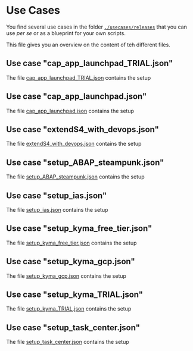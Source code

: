 # Use Cases

You find several use cases in the folder [`./usecases/releases`](./usecases/released) that you can use *per se* or as a blueprint for your own scripts. 

This file gives you an overview on the content of teh different files.

## Use case "cap_app_launchpad_TRIAL.json"

The file [cap_app_launchpad_TRIAL.json](usecases/released/cap_app_launchpad_TRIAL.json) contains the setup

## Use case "cap_app_launchpad.json"

The file [cap_app_launchpad.json](usecases/released/cap_app_launchpad.json) contains the setup

## Use case "extendS4_with_devops.json"

The file [extendS4_with_devops.json](usecases/released/extendS4_with_devops.json) contains the setup

## Use case "setup_ABAP_steampunk.json"

The file [setup_ABAP_steampunk.json](usecases/released/setup_ABAP_steampunk.json) contains the setup

## Use case "setup_ias.json"

The file [setup_ias.json](usecases/released/setup_ias.json) contains the setup

## Use case "setup_kyma_free_tier.json"

The file [setup_kyma_free_tier.json](usecases/released/setup_kyma_free_tier.json) contains the setup

## Use case "setup_kyma_gcp.json"

The file [setup_kyma_gcp.json](usecases/released/setup_kyma_gcp.json) contains the setup

## Use case "setup_kyma_TRIAL.json"

The file [setup_kyma_TRIAL.json](usecases/released/setup_kyma_TRIAL.json) contains the setup

## Use case "setup_task_center.json"

The file [setup_task_center.json](usecases/released/setup_task_center.json) contains the setup